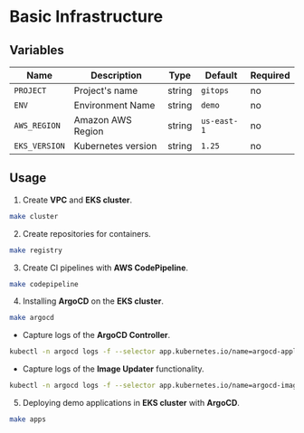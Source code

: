 # Basic Infrastructure

## **Variables**

| Name | Description | Type | Default | Required |
|------|-------------|------|---------|----------|
| `PROJECT` | Project's name | string | `gitops` | no |
| `ENV` | Environment Name | string | `demo` | no |
| `AWS_REGION` | Amazon AWS Region | string | `us-east-1` | no |
| `EKS_VERSION` | Kubernetes version | string | `1.25` | no |

## **Usage**

1. Create **VPC** and **EKS cluster**.

```bash
make cluster
```

2. Create repositories for containers.

```bash
make registry
```

3. Create CI pipelines with **AWS CodePipeline**.

```bash
make codepipeline
```

4. Installing **ArgoCD** on the **EKS cluster**.

```bash
make argocd
```

- Capture logs of the **ArgoCD Controller**.

```bash
kubectl -n argocd logs -f --selector app.kubernetes.io/name=argocd-application-controller
```

- Capture logs of the **Image Updater** functionality.

```bash
kubectl -n argocd logs -f --selector app.kubernetes.io/name=argocd-image-updater
```

5. Deploying demo applications in **EKS cluster** with **ArgoCD**.

```bash
make apps
```